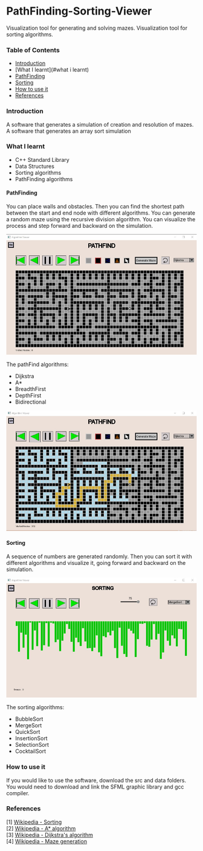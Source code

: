# PathFinding-Sorting-Viewer
Visualization tool for generating and solving mazes.
Visualization tool for sorting algorithms.


### Table of Contents
- [Introduction](#introduction)
- [What I learnt](#what i learnt)
- [PathFinding](#pathfinding)
- [Sorting](#sorting)
- [How to use it](#how-to-use-it)
- [References](#references)

### Introduction

A software that generates a simulation of creation and resolution of mazes.
A software that generates an array sort simulation


### What I learnt

* C++ Standard Library
* Data Structures
* Sorting algorithms
* PathFinding algorithms

#### PathFinding

You can place walls and obstacles.
Then you can find the shortest path between the start and end node with different algorithms.
You can generate a random maze using the recursive division algorithm.
You can visualize the process and step forward and backward on the simulation.

<img src="https://github.com/Juanvoid01/PathFinding-Sorting-Viewer/blob/main/photos/MazeUnsolved.jpg" > <br>

The pathFind algorithms:
- Dijkstra
- A*
- BreadthFirst
- DepthFirst
- Bidirectional

<img src="https://github.com/Juanvoid01/PathFinding-Sorting-Viewer/blob/main/photos/MazeSolved.jpg" > <br>

#### Sorting

A sequence of numbers are generated randomly.
Then you can sort it with different algorithms and visualize it, going forward and backward on the simulation.

<img src="https://github.com/Juanvoid01/PathFinding-Sorting-Viewer/blob/main/photos/Sorting.jpg" > <br>

The sorting algorithms:
- BubbleSort
- MergeSort
- QuickSort
- InsertionSort
- SelectionSort
- CocktailSort
  
### How to use it

If you would like to use the software, download the src and data folders.
You would need to download and link the SFML graphic library and gcc compiler.

### References
[1] [Wikipedia - Sorting](https://en.wikipedia.org/wiki/Sorting_algorithm)<br>
[2] [Wikipedia - A* algorithm](https://en.wikipedia.org/wiki/A*_search_algorithm)<br>
[3] [Wikipedia - Dijkstra's algorithm](https://en.wikipedia.org/wiki/Dijkstra's_algorithm)<br>
[4] [Wikipedia - Maze generation](https://en.wikipedia.org/wiki/Maze_generation_algorithm)<br>